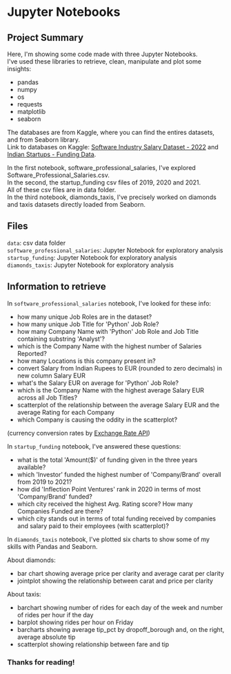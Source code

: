# Jupyter Notebooks

## Project Summary

Here, I'm showing some code made with three Jupyter Notebooks.  
I've used these libraries to retrieve, clean, manipulate and plot some insights:
* pandas
* numpy
* os
* requests
* matplotlib
* seaborn

The databases are from Kaggle, where you can find the entires datasets, and from Seaborn library.  
Link to databases on Kaggle: [Software Industry Salary Dataset - 2022](https://www.kaggle.com/datasets/iamsouravbanerjee/software-professional-salaries-2022?search=salary) and [Indian Startups - Funding Data](https://www.kaggle.com/datasets/omkargowda/indian-startups-funding-data?select=startup_funding2019.csv).

In the first notebook, software_professional_salaries, I've explored Software_Professional_Salaries.csv.  
In the second, the startup_funding csv files of 2019, 2020 and 2021.  
All of these csv files are in data folder.  
In the third notebook, diamonds_taxis, I've precisely worked on diamonds and taxis datasets directly loaded from Seaborn.

## Files

```data```: csv data folder  
```software_professional_salaries```: Jupyter Notebook for exploratory analysis  
```startup_funding```: Jupyter Notebook for exploratory analysis  
```diamonds_taxis```: Jupyter Notebook for exploratory analysis

## Information to retrieve

In ```software_professional_salaries``` notebook, I've looked for these info:
* how many unique Job Roles are in the dataset?
* how many unique Job Title for 'Python' Job Role?
* how many Company Name with 'Python' Job Role and Job Title containing substring 'Analyst'?
* which is the Company Name with the highest number of Salaries Reported?
* how many Locations is this company present in?
* convert Salary from Indian Rupees to EUR (rounded to zero decimals) in new column Salary EUR 
* what's the Salary EUR on average for 'Python' Job Role?
* which is the Company Name with the highest average Salary EUR across all Job Titles?
* scatterplot of the relationship between the average Salary EUR and the average Rating for each Company
* which Company is causing the oddity in the scatterplot?
    
(currency conversion rates by [Exchange Rate API](https://www.exchangerate-api.com))
  
In ```startup_funding``` notebook, I've answered these questions:
* what is the total 'Amount($)' of funding given in the three years available?
* which 'Investor' funded the highest number of 'Company/Brand' overall from 2019 to 2021?
* how did 'Inflection Point Ventures' rank in 2020 in terms of most 'Company/Brand' funded?
* which city received the highest Avg. Rating score? How many Companies Funded are there?
* which city stands out in terms of total funding received by companies and salary paid to their employees (with scatterplot)?

In ```diamonds_taxis``` notebook, I've plotted six charts to show some of my skills with Pandas and Seaborn.  

About diamonds:
* bar chart showing average price per clarity and average carat per clarity
* jointplot showing the relationship between carat and price per clarity  

About taxis:
* barchart showing number of rides for each day of the week and number of rides per hour if the day
* barplot showing rides per hour on Friday
* barcharts showing average tip_pct by dropoff_borough and, on the right, average absolute tip
* scatterplot showing relationship between fare and tip

### Thanks for reading!
